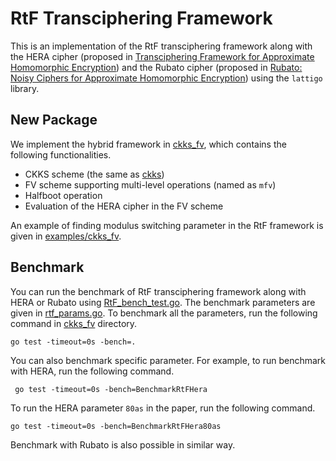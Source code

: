 # RtF Transciphering Framework
This is an implementation of the RtF transciphering framework along with the HERA cipher (proposed in [Transciphering Framework for Approximate Homomorphic Encryption](https://eprint.iacr.org/2020/1335)) and the Rubato cipher (proposed in [Rubato: Noisy Ciphers for Approximate Homomorphic Encryption](https://eprint.iacr.org/2022/537)) using the `lattigo` library.

## New Package
We implement the hybrid framework in [ckks_fv](./ckks_fv), which contains the following functionalities.
- CKKS scheme (the same as [ckks](./ckks))
- FV scheme supporting multi-level operations (named as `mfv`)
- Halfboot operation
- Evaluation of the HERA cipher in the FV scheme

An example of finding modulus switching parameter in the RtF framework is given in [examples/ckks_fv](./examples/ckks_fv).

## Benchmark
You can run the benchmark of RtF transciphering framework along with HERA or Rubato using [RtF_bench_test.go](./ckks_fv/RtF_bench_test.go).
The benchmark parameters are given in [rtf_params.go](./ckks_fv/rtf_params.go).
To benchmark all the parameters, run the following command in [ckks_fv](./ckks_fv) directory.

```go test -timeout=0s -bench=. ```

You can also benchmark specific parameter.
For example, to run benchmark with HERA, run the following command.

``` go test -timeout=0s -bench=BenchmarkRtFHera```

To run the HERA parameter `80as` in the paper, run the following command.

```go test -timeout=0s -bench=BenchmarkRtFHera80as```

Benchmark with Rubato is also possible in similar way.
